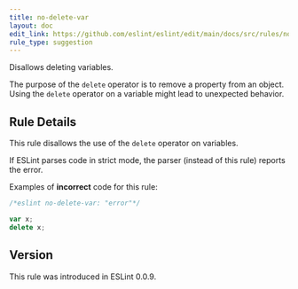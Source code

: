 ```yaml
---
title: no-delete-var
layout: doc
edit_link: https://github.com/eslint/eslint/edit/main/docs/src/rules/no-delete-var.md
rule_type: suggestion
---
```


<!--RECOMMENDED-->

Disallows deleting variables.

The purpose of the `delete` operator is to remove a property from an object. Using the `delete` operator on a variable might lead to unexpected behavior.

## Rule Details

This rule disallows the use of the `delete` operator on variables.

If ESLint parses code in strict mode, the parser (instead of this rule) reports the error.

Examples of **incorrect** code for this rule:

```js
/*eslint no-delete-var: "error"*/

var x;
delete x;
```

## Version

This rule was introduced in ESLint 0.0.9.
